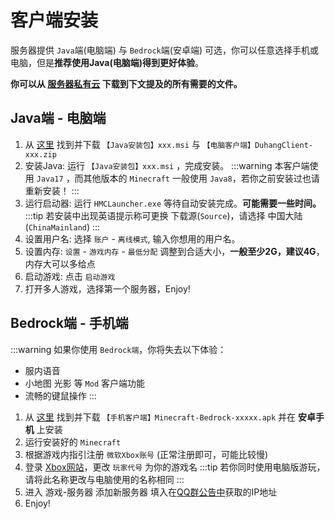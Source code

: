 # 客户端安装

服务器提供  `Java`端(电脑端)  与 `Bedrock`端(安卓端)  可选，你可以任意选择手机或电脑，但是**推荐使用Java(电脑端)得到更好体验**。  

**你可以从  [服务器私有云](https://cofile.net/web/share/39249827d3346cf1327d8759a8ebab45)  下载到下文提及的所有需要的文件。**  

## Java端 - 电脑端

1. 从 [这里](https://cofile.net/web/share/39249827d3346cf1327d8759a8ebab45) 找到并下载 `【Java安装包】xxx.msi` 与 `【电脑客户端】DuhangClient-xxx.zip`
2. 安装Java: 运行 `【Java安装包】xxx.msi` ，完成安装。
:::warning
本客户端使用 `Java17` ，而其他版本的 `Minecraft` 一般使用 `Java8`，若你之前安装过也请重新安装！
:::
4. 运行启动器: 运行 `HMCLauncher.exe` 等待自动安装完成。**可能需要一些时间。**
:::tip
若安装中出现英语提示称可更换 下载源(`Source`)，请选择 中国大陆(`ChinaMainland`) 
:::
5. 设置用户名: 选择 `账户` - `离线模式`, 输入你想用的用户名。
6. 设置内存: `设置` - `游戏内存` - `最低分配` 调整到合适大小，**一般至少2G，建议4G**，内存大可以多给点
7. 启动游戏: 点击 `启动游戏`
8. 打开多人游戏，选择第一个服务器，Enjoy!

## Bedrock端 - 手机端

:::warning
如果你使用 `Bedrock端`，你将失去以下体验：
- 服内语音
- 小地图 光影 等 `Mod` 客户端功能
- 流畅的键鼠操作
:::

1. 从 [这里](https://cofile.net/web/share/39249827d3346cf1327d8759a8ebab45) 找到并下载 `【手机客户端】Minecraft-Bedrock-xxxxx.apk` 并在 **安卓手机** 上安装
2. 运行安装好的 `Minecraft`
3. 根据游戏内指引注册 `微软Xbox账号` (正常注册即可，可能比较慢)
4. 登录 [Xbox网站](https://social.xbox.com/changegamertag)，更改 `玩家代号` 为你的游戏名
:::tip
若你同时使用电脑版游玩，请将此名称更改与电脑使用的名称相同
:::
5. 进入 游戏-服务器 添加新服务器 填入在[QQ群公告中](https://qm.qq.com/cgi-bin/qm/qr?k=Z2p_2QaTLzvvi00iQj5qmOZRI6hYBB8r)获取的IP地址
6. Enjoy!

